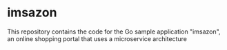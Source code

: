 # imsazon
This repository contains the code for the Go sample application "imsazon", an online shopping portal that uses a microservice architecture
